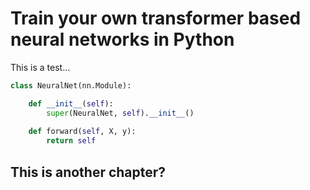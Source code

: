 # Train your own transformer based neural networks in Python

This is a test...

```python
class NeuralNet(nn.Module):

    def __init__(self):
        super(NeuralNet, self).__init__()
    
    def forward(self, X, y):
        return self
```

## This is another chapter?
